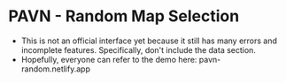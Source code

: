 # PAVN - Random Map Selection
- This is not an official interface yet because it still has many errors and incomplete features.  Specifically, don't include the data section.
- Hopefully, everyone can refer to the demo here: pavn-random.netlify.app
